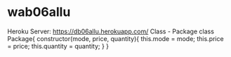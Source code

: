 # wab06allu
Heroku Server: https://db06allu.herokuapp.com/
Class - Package
class Package{
    constructor(mode, price, quantity){
        this.mode = mode;
        this.price = price;
        this.quantity = quantity;
    }
}